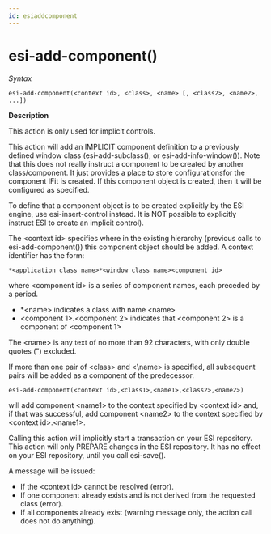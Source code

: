 ```yaml
---
id: esiaddcomponent
---
```


# esi-add-component()

*Syntax*

```
esi-add-component(<context id>, <class>, <name> [, <class2>, <name2>, ...])
```

**Description**

This action is only used for implicit controls.

This action will add an IMPLICIT component definition to a previously defined window class (esi-add-subclass(), or esi-add-info-window()). Note that this does not really instruct a component to be created by another class/component. It just provides a place to store configurationsfor the component IFit is created. If this component object is created, then it will be configured as specified.

To define that a component object is to be created explicitly by the ESI engine, use esi-insert-control instead. It is NOT possible to explicitly instruct ESI to create an implicit control).

The \<context id> specifies where in the existing hierarchy (previous calls to esi-add-component()) this component object should be added. A context identifier has the form:

```
*<application class name>*<window class name><component id>
```

where \<component id> is a series of component names, each preceded by a period.

- *\<name> indicates a class with name \<name>
- \<component 1>.\<component 2> indicates that \<component 2> is a component of \<component 1>

The \<name> is any text of no more than 92 characters, with only double quotes (") excluded.

If more than one pair of \<class> and <\name> is specified, all subsequent pairs will be added as a component of the predecessor.

```
esi-add-component(<context id>,<class1>,<name1>,<class2>,<name2>)
```

will add component \<name1> to the context specified by \<context id> and, if that was successful, add component \<name2> to the context specified by \<context id>.\<name1>.

Calling this action will implicitly start a transaction on your ESI repository. This action will only PREPARE changes in the ESI repository. It has no effect on your ESI repository, until you call esi-save().

A message will be issued:

- If the \<context id> cannot be resolved (error).
- If one component already exists and is not derived from the requested class (error).
- If all components already exist (warning message only, the action call does not do anything).